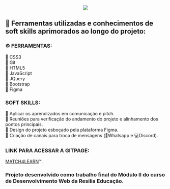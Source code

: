 <p align="center">
    <img src="https://i.imgur.com/xRC84Ex.png">
</p>

## 📝 Ferramentas utilizadas e conhecimentos de soft skills aprimorados ao longo do projeto:

### ⚙ FERRAMENTAS:

🔹 CSS3 <br>
🔹 Git <br>
🔹 HTML5 <br>
🔹 JavaScript <br>
🔹 JQuery <br>
🔹 Bootstrap <br>
🔹 Figma <br>


### SOFT SKILLS:

🔹 Aplicar os aprendizados em comunicação e pitch. <br>
🔹 Reuniões para verificação do andamento do projeto e alinhamento dos pontos principais. <br>
🔹 Design do projeto esboçado pela plataforma Figma. <br>
🔹 Criação de canais para troca de mensagens (📲Whatsapp e 💻Discord). <br>

### LINK PARA ACESSAR A GITPAGE:
 [MATCH4LEARN](https://systemilc.github.io/match4learn/)™.

### Projeto desenvolvido como trabalho final do Módulo II do curso de Desenvolvimento Web da Resilia Educação.